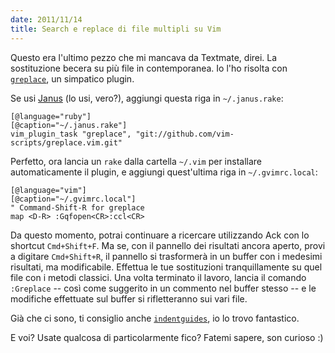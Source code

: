 ```yaml
---
date: 2011/11/14
title: Search e replace di file multipli su Vim
---
```


Questo era l'ultimo pezzo che mi mancava da Textmate, direi. La sostituzione becera su più file in contemporanea. Io l'ho risolta con [`greplace`](https://github.com/vim-scripts/greplace.vim), un simpatico plugin.

Se usi [Janus](https://github.com/carlhuda/janus) (lo usi, vero?), aggiungi questa riga in `~/.janus.rake`:

    [@language="ruby"]
    [@caption="~/.janus.rake"]
    vim_plugin_task "greplace", "git://github.com/vim-scripts/greplace.vim.git"

Perfetto, ora lancia un `rake` dalla cartella `~/.vim` per installare automaticamente il plugin, e aggiungi quest'ultima riga in `~/.gvimrc.local`:

    [@language="vim"]
    [@caption="~/.gvimrc.local"]
    " Command-Shift-R for greplace
    map <D-R> :Gqfopen<CR>:ccl<CR>

Da questo momento, potrai continuare a ricercare utilizzando Ack con lo shortcut `Cmd+Shift+F`. Ma se, con il pannello dei risultati ancora aperto, provi a digitare `Cmd+Shift+R`, il pannello si trasformerà in un buffer con i medesimi risultati, ma modificabile. Effettua le tue sostituzioni tranquillamente su quel file con i metodi classici. Una volta terminato il lavoro, lancia il comando `:Greplace` -- così come suggerito in un commento nel buffer stesso -- e le modifiche effettuate sul buffer si rifletteranno sui vari file.

Già che ci sono, ti consiglio anche [`indentguides`](http://github.com/mutewinter/vim-indent-guides), io lo trovo fantastico.

E voi? Usate qualcosa di particolarmente fico? Fatemi sapere, son
curioso :)
